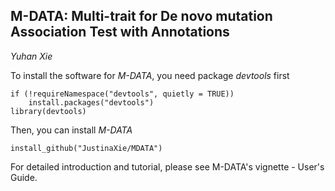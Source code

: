 ## M-DATA: Multi-trait for De novo mutation Association Test with Annotations
*Yuhan Xie*

To install the software for *M-DATA*, you need package *devtools* first

```{R}
if (!requireNamespace("devtools", quietly = TRUE))
    install.packages("devtools")
library(devtools)
```

Then, you can install *M-DATA* 
```{R}
install_github("JustinaXie/MDATA")
```

For detailed introduction and tutorial, please see M-DATA's vignette - User's Guide.
